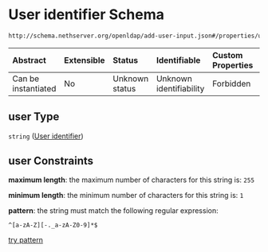 # User identifier Schema

```txt
http://schema.nethserver.org/openldap/add-user-input.json#/properties/user
```



| Abstract            | Extensible | Status         | Identifiable            | Custom Properties | Additional Properties | Access Restrictions | Defined In                                                                   |
| :------------------ | :--------- | :------------- | :---------------------- | :---------------- | :-------------------- | :------------------ | :--------------------------------------------------------------------------- |
| Can be instantiated | No         | Unknown status | Unknown identifiability | Forbidden         | Allowed               | none                | [add-user-input.json\*](openldap/add-user-input.json "open original schema") |

## user Type

`string` ([User identifier](add-user-input-properties-user-identifier.md))

## user Constraints

**maximum length**: the maximum number of characters for this string is: `255`

**minimum length**: the minimum number of characters for this string is: `1`

**pattern**: the string must match the following regular expression:&#x20;

```regexp
^[a-zA-Z][-._a-zA-Z0-9]*$
```

[try pattern](https://regexr.com/?expression=%5E%5Ba-zA-Z%5D%5B-._a-zA-Z0-9%5D*%24 "try regular expression with regexr.com")
